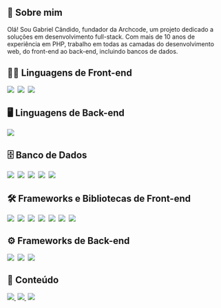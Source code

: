 ## 👋 Sobre mim

Olá! Sou Gabriel Cãndido, fundador da Archcode, um projeto dedicado a soluções em desenvolvimento full-stack. Com mais de 10 anos de experiência em PHP, trabalho em todas as camadas do desenvolvimento web, do front-end ao back-end, incluindo bancos de dados.

## 👨‍💻 Linguagens de Front-end

<p>
  <img src="https://img.shields.io/badge/HTML5-E34F26?style=for-the-badge&logo=html5&logoColor=white">&nbsp;
  <img src="https://img.shields.io/badge/CSS3-1572B6?style=for-the-badge&logo=css3&logoColor=white">&nbsp;
  <img src="https://img.shields.io/badge/JavaScript-F7DF1E?style=for-the-badge&logo=javascript&logoColor=black">
</p>

## 🖥️ Linguagens de Back-end

<p>
  <img src="https://img.shields.io/badge/PHP-777BB4?style=for-the-badge&logo=php&logoColor=white">
</p>

## 🗄️ Banco de Dados

<p>
  <img src="https://img.shields.io/badge/PostgreSQL-316192?style=for-the-badge&logo=postgresql&logoColor=white">&nbsp;
  <img src="https://img.shields.io/badge/MySQL-005C84?style=for-the-badge&logo=mysql&logoColor=white">&nbsp;
  <img src="https://img.shields.io/badge/MariaDB-003545?style=for-the-badge&logo=mariadb&logoColor=white">&nbsp;
  <img src="https://img.shields.io/badge/SQLite-07405E?style=for-the-badge&logo=sqlite&logoColor=white">&nbsp;
  <img src="https://img.shields.io/badge/MongoDB-4EA94B?style=for-the-badge&logo=mongodb&logoColor=white">&nbsp;
</p>

## 🛠️ Frameworks e Bibliotecas de Front-end

<p>
  <img src="https://img.shields.io/badge/jQuery-0769AD?style=for-the-badge&logo=jquery&logoColor=white">&nbsp;
  <img src="https://img.shields.io/badge/Bootstrap-563D7C?style=for-the-badge&logo=bootstrap&logoColor=white">&nbsp;
  <img src="https://img.shields.io/badge/Tailwind_CSS-38B2AC?style=for-the-badge&logo=tailwind-css&logoColor=white">&nbsp;
  <img src="https://img.shields.io/badge/Sass-CC6699?style=for-the-badge&logo=sass&logoColor=white">&nbsp;
  <img src="https://img.shields.io/badge/React-20232A?style=for-the-badge&logo=react&logoColor=61DAFB">&nbsp;
  <img src="https://img.shields.io/badge/Vue.js-35495E?style=for-the-badge&logo=vue.js&logoColor=4FC08D">&nbsp;
  <img src="https://img.shields.io/badge/Angular-DD0031?style=for-the-badge&logo=angular&logoColor=white">
</p>

## ⚙️ Frameworks de Back-end

<p>
  <img src="https://img.shields.io/badge/Laravel-FF2D20?style=for-the-badge&logo=laravel&logoColor=white">&nbsp;
  <img src="https://img.shields.io/badge/CodeIgniter-EF4223?style=for-the-badge&logo=codeigniter&logoColor=white">&nbsp;
  <img src="https://img.shields.io/badge/Node.js-43853D?style=for-the-badge&logo=node.js&logoColor=white">
</p>

## 🧠 Conteúdo

<p>
  <a href="https://dev-archcode.pantheonsite.io/" target="_blank"><img src="https://img.shields.io/badge/WordPress-21759B?style=for-the-badge&logo=wordpress&logoColor=white">&nbsp;</a>
  <a href="https://www.youtube.com/channel/UCcfHMHdDIe47MzDjwg_y5mw?sub_confirmation=1" target="_blank"><img src="https://img.shields.io/badge/YouTube-FF0000?style=for-the-badge&logo=youtube&logoColor=white">&nbsp;</a>
  <a href="https://github.com/archcode-web" target="_blank"><img src="https://img.shields.io/badge/GitHub-100000?style=for-the-badge&logo=github&logoColor=white"></a>
</p>


